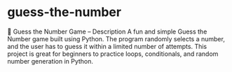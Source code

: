 # guess-the-number
🎯 Guess the Number Game – Description A fun and simple Guess the Number game built using Python. The program randomly selects a number, and the user has to guess it within a limited number of attempts. This project is great for beginners to practice loops, conditionals, and random number generation in Python.
